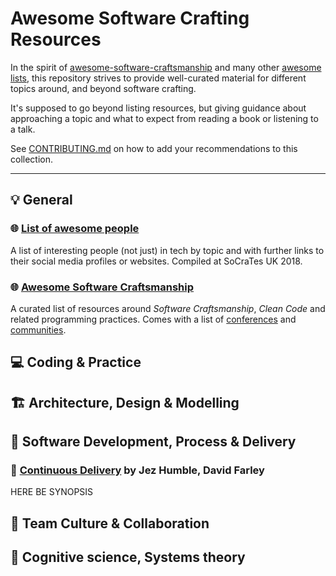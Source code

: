 # Awesome Software Crafting Resources

In the spirit of [awesome-software-craftsmanship](https://github.com/benas/awesome-software-craftsmanship) and many other [awesome lists](https://github.com/sindresorhus/awesome), this repository strives to provide well-curated material for different topics around, and beyond software crafting.

It's supposed to go beyond listing resources, but giving guidance about approaching a topic and what to expect from reading a book or listening to a talk.

See [CONTRIBUTING.md](./CONTRIBUTING.md) on how to add your recommendations to this collection.

----

## 💡 General

### 🌐 [List of awesome people](https://github.com/lscc/socrates-uk/wiki/List-of-awesome-people-to-recommend-to-new-devs)

A list of interesting people (not just) in tech by topic and with further links to their social media profiles or websites. Compiled at SoCraTes UK 2018.

### 🌐 [Awesome Software Craftsmanship](https://github.com/benas/awesome-software-craftsmanship)

A curated list of resources around *Software Craftsmanship*, *Clean Code* and related programming practices. Comes with a list of [conferences](https://github.com/benas/awesome-software-craftsmanship#school-conferences) and [communities](https://github.com/benas/awesome-software-craftsmanship#school-communities).

## 💻 Coding & Practice ‍

## 🏗️ Architecture, Design & Modelling

## 🚀 Software Development, Process & Delivery

### 📖 [Continuous Delivery](https://www.goodreads.com/book/show/8686650-continuous-delivery?from_search=true) by Jez Humble, David Farley

HERE BE SYNOPSIS

## 🤗 Team Culture & Collaboration

## 🤔 Cognitive science, Systems theory
